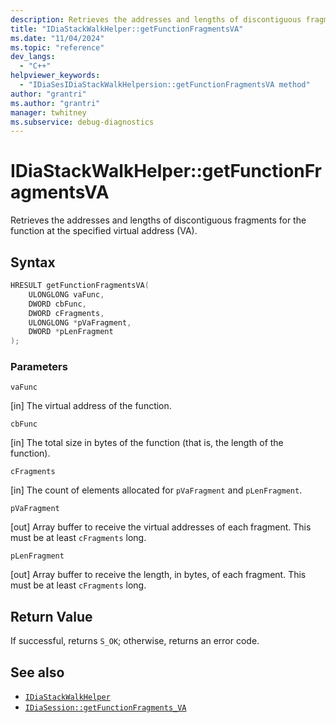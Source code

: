 ```yaml
---
description: Retrieves the addresses and lengths of discontiguous fragments for the function at the specified virtual address (VA).
title: "IDiaStackWalkHelper::getFunctionFragmentsVA"
ms.date: "11/04/2024"
ms.topic: "reference"
dev_langs:
  - "C++"
helpviewer_keywords:
  - "IDiaSesIDiaStackWalkHelpersion::getFunctionFragmentsVA method"
author: "grantri"
ms.author: "grantri"
manager: twhitney
ms.subservice: debug-diagnostics
---
```


# IDiaStackWalkHelper::getFunctionFragmentsVA

Retrieves the addresses and lengths of discontiguous fragments for the function at the specified virtual address (VA).

## Syntax

```C++
HRESULT getFunctionFragmentsVA(
    ULONGLONG vaFunc,
    DWORD cbFunc,
    DWORD cFragments,
    ULONGLONG *pVaFragment,
    DWORD *pLenFragment
);
```

### Parameters

 `vaFunc`

[in] The virtual address of the function.

 `cbFunc`

[in] The total size in bytes of the function (that is, the length of the function).

`cFragments`

[in] The count of elements allocated for `pVaFragment` and `pLenFragment`.

 `pVaFragment`

[out] Array buffer to receive the virtual addresses of each fragment. This must be at least `cFragments` long.

 `pLenFragment`

[out] Array buffer to receive the length, in bytes, of each fragment. This must be at least `cFragments` long.

## Return Value

 If successful, returns `S_OK`; otherwise, returns an error code.

## See also

- [`IDiaStackWalkHelper`](../../debugger/debug-interface-access/idiastackwalkhelper.md)
- [`IDiaSession::getFunctionFragments_VA`](../../debugger/debug-interface-access/idiasession-getfunctionfragments_va.md)
